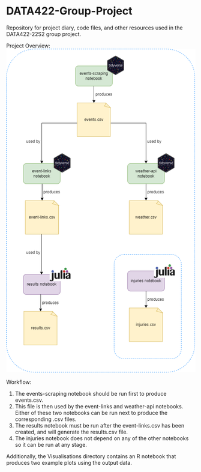 # DATA422-Group-Project
Repository for project diary, code files, and other resources used in the DATA422-22S2 group project.

Project Overview:
![alt text](https://github.com/parkerb193/DATA422-Group-Project/blob/main/Project_Overview.png)

Workflow:

1. The events-scraping notebook should be run first to produce events.csv.
2. This file is then used by the event-links and weather-api notebooks. 
   Either of these two notebooks can be run next to produce the corresponding .csv files.
3. The results notebook must be run after the event-links.csv has been created, and will generate the results.csv file. 
4. The injuries notebook does not depend on any of the other notebooks so it can be run at any stage.

Additionally, the Visualisations directory contains an R notebook that produces two example plots using the output data. 
